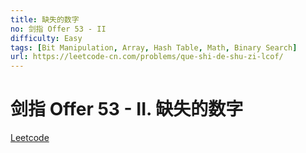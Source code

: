 ```yaml
---
title: 缺失的数字
no: 剑指 Offer 53 - II
difficulty: Easy
tags: [Bit Manipulation, Array, Hash Table, Math, Binary Search]
url: https://leetcode-cn.com/problems/que-shi-de-shu-zi-lcof/
---
```


# 剑指 Offer 53 - II. 缺失的数字

[Leetcode](https://leetcode-cn.com/problems/que-shi-de-shu-zi-lcof/)

